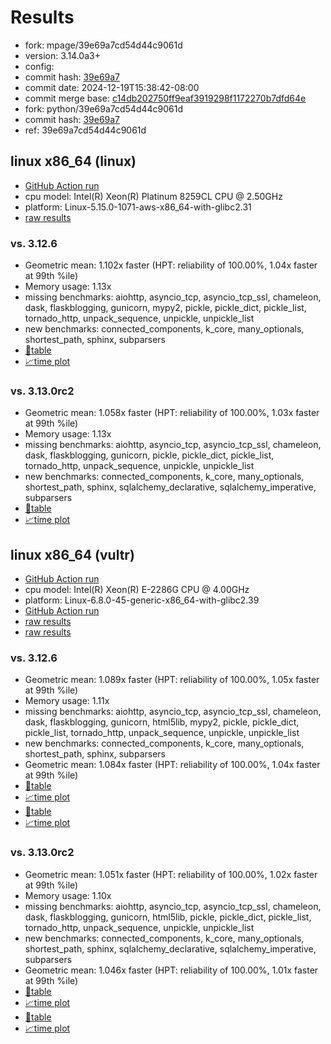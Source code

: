 # Results

- fork: mpage/39e69a7cd54d44c9061d
- version: 3.14.0a3+
- config: 
- commit hash: [39e69a7](https://github.com/mpage/cpython/commit/39e69a7)
- commit date: 2024-12-19T15:38:42-08:00
- commit merge base: [c14db202750ff9eaf3919298f1172270b7dfd64e](https://github.com/python/cpython/commit/c14db202750ff9eaf3919298f1172270b7dfd64e)
- fork: python/39e69a7cd54d44c9061d
- commit hash: [39e69a7](https://github.com/python/cpython/commit/39e69a7)
- ref: 39e69a7cd54d44c9061d

## linux x86_64 (linux)

- [GitHub Action run](https://github.com/facebookexperimental/free-threading-benchmarking/actions/runs/12423087893)
- cpu model: Intel(R) Xeon(R) Platinum 8259CL CPU @ 2.50GHz
- platform: Linux-5.15.0-1071-aws-x86_64-with-glibc2.31
- [raw results](bm-20241219-linux-x86_64-python-39e69a7cd54d44c9061d-3.14.0a3%2B-39e69a7.json)

### vs. 3.12.6

- Geometric mean: 1.102x faster (HPT: reliability of 100.00%, 1.04x faster at 99th %ile)
- Memory usage: 1.13x
- missing benchmarks: aiohttp, asyncio_tcp, asyncio_tcp_ssl, chameleon, dask, flaskblogging, gunicorn, mypy2, pickle, pickle_dict, pickle_list, tornado_http, unpack_sequence, unpickle, unpickle_list
- new benchmarks: connected_components, k_core, many_optionals, shortest_path, sphinx, subparsers
- [📄table](bm-20241219-linux-x86_64-python-39e69a7cd54d44c9061d-3.14.0a3%2B-39e69a7-vs-3.12.6.md)
- [📈time plot](bm-20241219-linux-x86_64-python-39e69a7cd54d44c9061d-3.14.0a3%2B-39e69a7-vs-3.12.6.svg)

### vs. 3.13.0rc2

- Geometric mean: 1.058x faster (HPT: reliability of 100.00%, 1.03x faster at 99th %ile)
- Memory usage: 1.13x
- missing benchmarks: aiohttp, asyncio_tcp, asyncio_tcp_ssl, chameleon, dask, flaskblogging, gunicorn, pickle, pickle_dict, pickle_list, tornado_http, unpack_sequence, unpickle, unpickle_list
- new benchmarks: connected_components, k_core, many_optionals, shortest_path, sphinx, sqlalchemy_declarative, sqlalchemy_imperative, subparsers
- [📄table](bm-20241219-linux-x86_64-python-39e69a7cd54d44c9061d-3.14.0a3%2B-39e69a7-vs-3.13.0rc2.md)
- [📈time plot](bm-20241219-linux-x86_64-python-39e69a7cd54d44c9061d-3.14.0a3%2B-39e69a7-vs-3.13.0rc2.svg)

## linux x86_64 (vultr)

- [GitHub Action run](https://github.com/facebookexperimental/free-threading-benchmarking/actions/runs/12442248008)
- cpu model: Intel(R) Xeon(R) E-2286G CPU @ 4.00GHz
- platform: Linux-6.8.0-45-generic-x86_64-with-glibc2.39
- [GitHub Action run](https://github.com/facebookexperimental/free-threading-benchmarking/actions/runs/12423087893)
- [raw results](bm-20241219-vultr-x86_64-mpage-39e69a7cd54d44c9061d-3.14.0a3%2B-39e69a7.json)
- [raw results](bm-20241219-vultr-x86_64-python-39e69a7cd54d44c9061d-3.14.0a3%2B-39e69a7.json)

### vs. 3.12.6

- Geometric mean: 1.089x faster (HPT: reliability of 100.00%, 1.05x faster at 99th %ile)
- Memory usage: 1.11x
- missing benchmarks: aiohttp, asyncio_tcp, asyncio_tcp_ssl, chameleon, dask, flaskblogging, gunicorn, html5lib, mypy2, pickle, pickle_dict, pickle_list, tornado_http, unpack_sequence, unpickle, unpickle_list
- new benchmarks: connected_components, k_core, many_optionals, shortest_path, sphinx, subparsers
- Geometric mean: 1.084x faster (HPT: reliability of 100.00%, 1.04x faster at 99th %ile)
- [📄table](bm-20241219-vultr-x86_64-mpage-39e69a7cd54d44c9061d-3.14.0a3%2B-39e69a7-vs-3.12.6.md)
- [📈time plot](bm-20241219-vultr-x86_64-mpage-39e69a7cd54d44c9061d-3.14.0a3%2B-39e69a7-vs-3.12.6.svg)
- [📄table](bm-20241219-vultr-x86_64-python-39e69a7cd54d44c9061d-3.14.0a3%2B-39e69a7-vs-3.12.6.md)
- [📈time plot](bm-20241219-vultr-x86_64-python-39e69a7cd54d44c9061d-3.14.0a3%2B-39e69a7-vs-3.12.6.svg)

### vs. 3.13.0rc2

- Geometric mean: 1.051x faster (HPT: reliability of 100.00%, 1.02x faster at 99th %ile)
- Memory usage: 1.10x
- missing benchmarks: aiohttp, asyncio_tcp, asyncio_tcp_ssl, chameleon, dask, flaskblogging, gunicorn, html5lib, pickle, pickle_dict, pickle_list, tornado_http, unpack_sequence, unpickle, unpickle_list
- new benchmarks: connected_components, k_core, many_optionals, shortest_path, sphinx, sqlalchemy_declarative, sqlalchemy_imperative, subparsers
- Geometric mean: 1.046x faster (HPT: reliability of 100.00%, 1.01x faster at 99th %ile)
- [📄table](bm-20241219-vultr-x86_64-mpage-39e69a7cd54d44c9061d-3.14.0a3%2B-39e69a7-vs-3.13.0rc2.md)
- [📈time plot](bm-20241219-vultr-x86_64-mpage-39e69a7cd54d44c9061d-3.14.0a3%2B-39e69a7-vs-3.13.0rc2.svg)
- [📄table](bm-20241219-vultr-x86_64-python-39e69a7cd54d44c9061d-3.14.0a3%2B-39e69a7-vs-3.13.0rc2.md)
- [📈time plot](bm-20241219-vultr-x86_64-python-39e69a7cd54d44c9061d-3.14.0a3%2B-39e69a7-vs-3.13.0rc2.svg)


